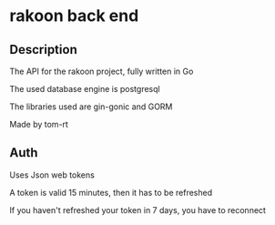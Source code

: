# rakoon back end

## Description

The API for the rakoon project, fully written in Go

The used database engine is postgresql

The libraries used are gin-gonic and GORM

Made by tom-rt

## Auth
Uses Json web tokens

A token is valid 15 minutes, then it has to be refreshed

If you haven't refreshed your token in 7 days, you have to reconnect
